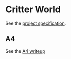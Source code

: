 # Critter World

See the [project specification](http://www.cs.cornell.edu/courses/cs2112/2021fa/project/project.pdf).

## A4
See the [A4 writeup](http://www.cs.cornell.edu/courses/cs2112/2021fa/hw/a4/a4.pdf) 

